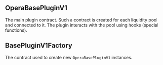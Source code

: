 ## OperaBasePluginV1

The main plugin contract. Such a contract is created for each liquidity pool and connected to it. The plugin interacts with the pool using hooks (special functions).

## BasePluginV1Factory

The contract used to create new `OperaBasePluginV1` instances. 